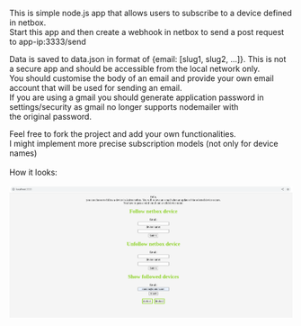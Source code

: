 This is simple node.js app that allows users to subscribe to a device defined in netbox.<br>
Start this app and then create a webhook in netbox to send a post request to app-ip:3333/send

Data is saved to data.json in format of {email: [slug1, slug2, ...]}. This is not a secure app and should be accessible from the local network only. <br>
You should customise the body of an email and provide your own email account that will be used for sending an email.<br>
If you are using a gmail you should generate application password in settings/security as gmail no longer supports nodemailer with <br>
the original password.

Feel free to fork the project and add your own functionalities. <br> I might implement more precise subscription models (not only for device names)<br>
<br>
How it looks: <br> <br>
![How it looks](example2.png)

